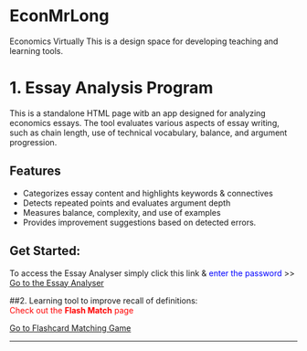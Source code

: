 # EconMrLong
Economics Virtually 
This is a design space for developing teaching and learning tools.
# 1. Essay Analysis Program  
This is a standalone HTML page witb an app designed for analyzing economics essays. The tool evaluates various aspects of essay writing, such as chain length, use of technical vocabulary, balance, and argument progression.  

## Features  
- Categorizes essay content and highlights keywords & connectives
- Detects repeated points and evaluates argument depth  
- Measures balance, complexity, and use of examples  
- Provides improvement suggestions based on detected errors.

## Get Started:
To access the Essay Analyser simply click this link &<span style="color:blue"> enter the password</span>  >>
[Go to the Essay Analyser ](dsanamycc20plus4.html)

##2. Learning tool to improve recall of definitions:  
<span style="color:red">Check out the **Flash Match** page </span>

[Go to Flashcard Matching Game](matchinggamekl.html)  

---  
